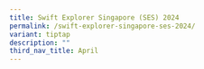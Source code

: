 ```yaml
---
title: Swift Explorer Singapore (SES) 2024
permalink: /swift-explorer-singapore-ses-2024/
variant: tiptap
description: ""
third_nav_title: April
---
```

